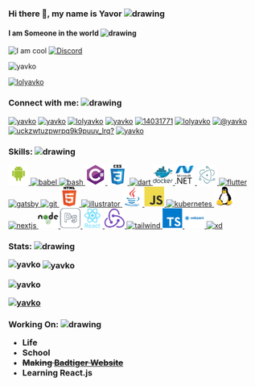 ### **Hi there 👋, my name is Yavor <img src="https://i.imgur.com/bwUN4tw.png" alt="drawing" width="30"/>**


#### I am Someone in the world <img src="https://i.imgur.com/MKMZGzG.png" alt="drawing" width="30"/>
![I am cool](https://media.discordapp.net/attachments/759982601834070056/769280605056925736/Yavkobanner.png)
[![Discord](https://img.shields.io/discord/755863387484848288?color=F55255&label=Discord&logo=Discord&style=for-the-badge)](https://discord.gg/UXMnA6X)  
<p align="left"> <img src="https://komarev.com/ghpvc/?username=yavko&label=Profile%20views&color=f55255&style=flat-square" alt="yavko" /> </p>


<p align="left"> <a href="https://twitter.com/lolyavko" target="blank"><img src="https://img.shields.io/twitter/follow/lolyavko?logo=twitter&style=for-the-badge" alt="lolyavko" /></a> </p>


<h3 align="left">Connect with me:  <img src="https://i.imgur.com/sV8efFI.png" alt="drawing" width="30"/></h3></h3>
<p align="left">
<a href="https://codepen.io/yavko" target="blank"><img align="center" src="https://cdn.jsdelivr.net/npm/simple-icons@3.0.1/icons/codepen.svg" alt="yavko" height="30" width="40" /></a>
<a href="https://dev.to/yavko" target="blank"><img align="center" src="https://cdn.jsdelivr.net/npm/simple-icons@3.0.1/icons/dev-dot-to.svg" alt="yavko" height="30" width="40" /></a>
<a href="https://twitter.com/lolyavko" target="blank"><img align="center" src="https://cdn.jsdelivr.net/npm/simple-icons@3.0.1/icons/twitter.svg" alt="lolyavko" height="30" width="40" /></a>
<a href="https://linkedin.com/in/yavko" target="blank"><img align="center" src="https://cdn.jsdelivr.net/npm/simple-icons@3.0.1/icons/linkedin.svg" alt="yavko" height="30" width="40" /></a>
<a href="https://stackoverflow.com/users/14031771" target="blank"><img align="center" src="https://cdn.jsdelivr.net/npm/simple-icons@3.0.1/icons/stackoverflow.svg" alt="14031771" height="30" width="40" /></a>
<a href="https://instagram.com/lolyavko" target="blank"><img align="center" src="https://cdn.jsdelivr.net/npm/simple-icons@3.0.1/icons/instagram.svg" alt="lolyavko" height="30" width="40" /></a>
<a href="https://medium.com/@yavko" target="blank"><img align="center" src="https://cdn.jsdelivr.net/npm/simple-icons@3.0.1/icons/medium.svg" alt="@yavko" height="30" width="40" /></a>
<a href="https://www.youtube.com/channel/UCkzwtUZpwRpq9K9pUuv_LrQ?" target="blank"><img align="center" src="https://cdn.jsdelivr.net/npm/simple-icons@3.0.1/icons/youtube.svg" alt="uckzwtuzpwrpq9k9puuv_lrq?" height="30" width="40" /></a>
  <a href="https://namemc.com/profile/Yavko.1" target="blank"><img align="center" src="https://i.imgur.com/AbNAjvJ.png" alt="yavko" height="30" width="30" /></a>
</p>


<h3 align="left">Skills: <img src="https://emoji.gg/assets/emoji/2916_just_buy_a_new_one.png" alt="drawing" height="31" width="33"/></h3>
<p align="left"> <a href="https://developer.android.com" target="_blank"> <img src="https://raw.githubusercontent.com/devicons/devicon/master/icons/android/android-original-wordmark.svg" alt="android" width="40" height="40"/> </a> <a href="https://babeljs.io/" target="_blank"> <img src="https://www.vectorlogo.zone/logos/babeljs/babeljs-icon.svg" alt="babel" width="40" height="40"/> </a> <a href="https://www.gnu.org/software/bash/" target="_blank"> <img src="https://www.vectorlogo.zone/logos/gnu_bash/gnu_bash-icon.svg" alt="bash" width="40" height="40"/> </a> <a href="https://www.w3schools.com/cs/" target="_blank"> <img src="https://raw.githubusercontent.com/devicons/devicon/master/icons/csharp/csharp-original.svg" alt="csharp" width="40" height="40"/> </a> <a href="https://www.w3schools.com/css/" target="_blank"> <img src="https://raw.githubusercontent.com/devicons/devicon/master/icons/css3/css3-original-wordmark.svg" alt="css3" width="40" height="40"/> </a> <a href="https://dart.dev" target="_blank"> <img src="https://www.vectorlogo.zone/logos/dartlang/dartlang-icon.svg" alt="dart" width="40" height="40"/> </a> <a href="https://www.docker.com/" target="_blank"> <img src="https://raw.githubusercontent.com/devicons/devicon/master/icons/docker/docker-original-wordmark.svg" alt="docker" width="40" height="40"/> </a> <a href="https://dotnet.microsoft.com/" target="_blank"> <img src="https://raw.githubusercontent.com/devicons/devicon/master/icons/dot-net/dot-net-original-wordmark.svg" alt="dotnet" width="40" height="40"/> </a> <a href="https://www.electronjs.org" target="_blank"> <img src="https://raw.githubusercontent.com/devicons/devicon/master/icons/electron/electron-original.svg" alt="electron" width="40" height="40"/> </a> <a href="https://flutter.dev" target="_blank"> <img src="https://www.vectorlogo.zone/logos/flutterio/flutterio-icon.svg" alt="flutter" width="40" height="40"/> </a> <a href="https://www.gatsbyjs.com/" target="_blank"> <img src="https://www.vectorlogo.zone/logos/gatsbyjs/gatsbyjs-icon.svg" alt="gatsby" width="40" height="40"/> </a> <a href="https://git-scm.com/" target="_blank"> <img src="https://www.vectorlogo.zone/logos/git-scm/git-scm-icon.svg" alt="git" width="40" height="40"/> </a> <a href="https://www.w3.org/html/" target="_blank"> <img src="https://raw.githubusercontent.com/devicons/devicon/master/icons/html5/html5-original-wordmark.svg" alt="html5" width="40" height="40"/> </a> <a href="https://www.adobe.com/in/products/illustrator.html" target="_blank"> <img src="https://www.vectorlogo.zone/logos/adobe_illustrator/adobe_illustrator-icon.svg" alt="illustrator" width="40" height="40"/> </a> <a href="https://www.java.com" target="_blank"> <img src="https://raw.githubusercontent.com/devicons/devicon/master/icons/java/java-original.svg" alt="java" width="40" height="40"/> </a> <a href="https://developer.mozilla.org/en-US/docs/Web/JavaScript" target="_blank"> <img src="https://raw.githubusercontent.com/devicons/devicon/master/icons/javascript/javascript-original.svg" alt="javascript" width="40" height="40"/> </a> <a href="https://kubernetes.io" target="_blank"> <img src="https://www.vectorlogo.zone/logos/kubernetes/kubernetes-icon.svg" alt="kubernetes" width="40" height="40"/> </a> <a href="https://www.linux.org/" target="_blank"> <img src="https://raw.githubusercontent.com/devicons/devicon/master/icons/linux/linux-original.svg" alt="linux" width="40" height="40"/> </a> <a href="https://nextjs.org/" target="_blank"> <img src="https://cdn.worldvectorlogo.com/logos/nextjs-3.svg" alt="nextjs" width="40" height="40"/> </a> <a href="https://nodejs.org" target="_blank"> <img src="https://raw.githubusercontent.com/devicons/devicon/master/icons/nodejs/nodejs-original-wordmark.svg" alt="nodejs" width="40" height="40"/> </a> <a href="https://www.photoshop.com/en" target="_blank"> <img src="https://raw.githubusercontent.com/devicons/devicon/master/icons/photoshop/photoshop-line.svg" alt="photoshop" width="40" height="40"/> </a> <a href="https://reactjs.org/" target="_blank"> <img src="https://raw.githubusercontent.com/devicons/devicon/master/icons/react/react-original-wordmark.svg" alt="react" width="40" height="40"/> </a> <a href="https://redux.js.org" target="_blank"> <img src="https://raw.githubusercontent.com/devicons/devicon/master/icons/redux/redux-original.svg" alt="redux" width="40" height="40"/> </a> <a href="https://tailwindcss.com/" target="_blank"> <img src="https://www.vectorlogo.zone/logos/tailwindcss/tailwindcss-icon.svg" alt="tailwind" width="40" height="40"/> </a> <a href="https://www.typescriptlang.org/" target="_blank"> <img src="https://raw.githubusercontent.com/devicons/devicon/master/icons/typescript/typescript-original.svg" alt="typescript" width="40" height="40"/> </a> <a href="https://webpack.js.org" target="_blank"> <img src="https://raw.githubusercontent.com/devicons/devicon/d00d0969292a6569d45b06d3f350f463a0107b0d/icons/webpack/webpack-original-wordmark.svg" alt="webpack" width="40" height="40"/> </a> <a href="https://www.adobe.com/products/xd.html" target="_blank"> <img src="https://cdn.worldvectorlogo.com/logos/adobe-xd.svg" alt="xd" width="40" height="40"/> </a> </p>




<h3 align="left">Stats: <img src="https://i.imgur.com/a8VEE3c.png" alt="drawing" height="31" width="33"/>

<p><img align="left" src="https://github-readme-stats.vercel.app/api/top-langs?username=yavko&show_icons=true&locale=en&layout=compact" alt="yavko" /></p>

<p>&nbsp;<img align="center" src="https://github-readme-stats.vercel.app/api?username=yavko&show_icons=true&locale=en" alt="yavko" /></p>

<p><img align="center" src="https://github-readme-streak-stats.herokuapp.com/?user=yavko&" alt="yavko" /></p>

<p align="left"> <a href="https://github.com/ryo-ma/github-profile-trophy"><img src="https://github-profile-trophy.vercel.app/?username=yavko" alt="yavko" /></a> </p>

<h3 align="left">Working On: <img src="https://emoji.gg/assets/emoji/8111_sweaty_boi.png" alt="drawing" height="31" width="33"/>

- Life  
- School  
- ~~Making <a href="https://badtiger.tk" target="_blank">Badtiger Website</a>~~
- Learning React.js





